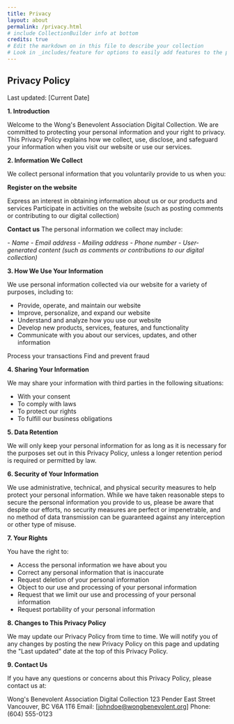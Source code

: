 ```yaml
---
title: Privacy
layout: about
permalink: /privacy.html
# include CollectionBuilder info at bottom
credits: true
# Edit the markdown on in this file to describe your collection
# Look in _includes/feature for options to easily add features to the page
---
```


## Privacy Policy
Last updated: [Current Date]

<b>1. Introduction</b>

Welcome to the Wong's Benevolent Association Digital Collection. We are committed to protecting your personal information and your right to privacy. This Privacy Policy explains how we collect, use, disclose, and safeguard your information when you visit our website or use our services.

<b>2. Information We Collect</b>

We collect personal information that you voluntarily provide to us when you:

<b>Register on the website</b>

Express an interest in obtaining information about us or our products and services
Participate in activities on the website (such as posting comments or contributing to our digital collection)


<b>Contact us</b>
The personal information we collect may include:

<i>- Name</i>
<i>- Email address</i>
<i>- Mailing address</i>
<i>- Phone number</i>
<i>- User-generated content (such as comments or contributions to our digital collection)</i>


<b>3. How We Use Your Information</b>


We use personal information collected via our website for a variety of purposes, including to:

- Provide, operate, and maintain our website
- Improve, personalize, and expand our website
- Understand and analyze how you use our website
- Develop new products, services, features, and functionality
- Communicate with you about our services, updates, and other information

Process your transactions
Find and prevent fraud


<b>4. Sharing Your Information</b>

We may share your information with third parties in the following situations:

- With your consent
- To comply with laws
- To protect our rights
- To fulfill our business obligations

<b>5. Data Retention</b>

We will only keep your personal information for as long as it is necessary for the purposes set out in this Privacy Policy, unless a longer retention period is required or permitted by law.

<b>6. Security of Your Information</b>

We use administrative, technical, and physical security measures to help protect your personal information. While we have taken reasonable steps to secure the personal information you provide to us, please be aware that despite our efforts, no security measures are perfect or impenetrable, and no method of data transmission can be guaranteed against any interception or other type of misuse.

<b>7. Your Rights</b>

You have the right to:

- Access the personal information we have about you
- Correct any personal information that is inaccurate
- Request deletion of your personal information
- Object to our use and processing of your personal information
- Request that we limit our use and processing of your personal information
- Request portability of your personal information

<b>8. Changes to This Privacy Policy</b>

We may update our Privacy Policy from time to time. We will notify you of any changes by posting the new Privacy Policy on this page and updating the "Last updated" date at the top of this Privacy Policy.

<b>9. Contact Us</b>

If you have any questions or concerns about this Privacy Policy, please contact us at:

Wong's Benevolent Association Digital Collection
123 Pender East Street
Vancouver, BC V6A 1T6
Email: [johndoe@wongbenevolent.org]
Phone: (604) 555-0123
